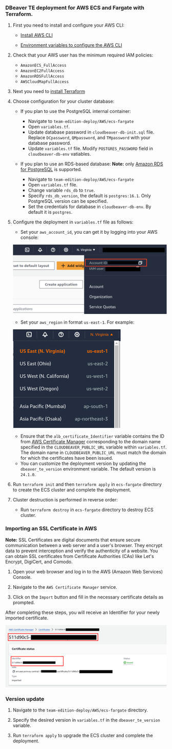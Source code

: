 ### DBeaver TE deployment for AWS ECS and Fargate with Terraform.

1. First you need to install and configure your AWS CLI:

   - [Install AWS CLI](https://docs.aws.amazon.com/cli/v1/userguide/cli-chap-install.html)

   - [Environment variables to configure the AWS CLI](https://docs.aws.amazon.com/cli/latest/userguide/cli-configure-envvars.html)

2. Check that your AWS user has the minimum required IAM policies:
   
   - `AmazonECS_FullAccess`
   - `AmazonEC2FullAccess`
   - `AmazonRDSFullAccess`
   - `AWSCloudMapFullAccess` 

3. Next you need to [install Terraform](https://developer.hashicorp.com/terraform/install)

4. Choose configuration for your cluster database:
   - If you plan to use the PostgreSQL internal container:
     - Navigate to `team-edition-deploy/AWS/ecs-fargate`  
     - Open `variables.tf`.
     - Update database password in `cloudbeaver-db-init.sql` file. Replace  `DCpassword`, `QMpassword`, and `TMpassword` with your database password.
     - Update `variables.tf` file. Modify `POSTGRES_PASSWORD` field in `cloudbeaver-db-env` vatiables.

   - If you plan to use an RDS-based database:
 **Note:** only [Amazon RDS for PostgreSQL](https://aws.amazon.com/rds/postgresql/) is supported.
      - Navigate to `team-edition-deploy/AWS/ecs-fargate`  
      - Open `variables.tf` file.  
      - Change variable `rds_db` to `true`.
      - Specify `rds_db_version`, the default is `postgres:16.1`. Only PostgreSQL version can be specified.  
      - Set the credentials for database in `cloudbeaver-db-env`. By default it is `postgres`.

5. Configure the deployment in `variables.tf` file as follows:  
   - Set your `aws_account_id`, you can get it by logging into your AWS console:

   ![alt text](images/image.png)

   - Set your `aws_region` in format `us-east-1`. For example:

   ![alt text](images/image-1.png)

   - Ensure that the `alb_certificate_Identifier` variable contains the ID from [AWS Certificate Manager](#importing-an-ssl-certificate-in-aws) corresponding to the domain name specified   in the `CLOUDBEAVER_PUBLIC_URL` variable within `variables.tf`. The domain name in `CLOUDBEAVER_PUBLIC_URL` must match the domain for which the certificates have been issued.
   - You can customize the deployment version by updating the `dbeaver_te_version` environment variable. The default version is `24.1.0`.

5. Run `terraform init` and then `terraform apply` in `ecs-fargate` directory to create the ECS cluster and complete the deployment.

6. Cluster destruction is performed in reverse order:
    - Run `terraform destroy` in `ecs-fargate` directory to destroy ECS cluster.

### Importing an SSL Certificate in AWS

   **Note:** SSL Certificates are digital documents that ensure secure communication between a web server and a user's browser. They encrypt data to prevent interception and verify the authenticity of a website. You can obtain SSL certificates from Certificate Authorities (CAs) like Let's Encrypt, DigiCert, and Comodo.

   1. Open your web browser and log in to the AWS (Amazon Web Services) Console.  

   2. Navigate to the `AWS Certificate Manager` service.  

   3. Click on the `Import` button and fill in the necessary certificate details as prompted.  

   After completing these steps, you will receive an Identifier for your newly imported certificate.

   ![alt text](images/image-2.png)

### Version update

1. Navigate to the `team-edition-deploy/AWS/ecs-fargate` directory.

2. Specify the desired version in  `variables.tf` in the `dbeaver_te_version` variable.

3. Run `terraform apply` to upgrade the ECS cluster and complete the deployment.
